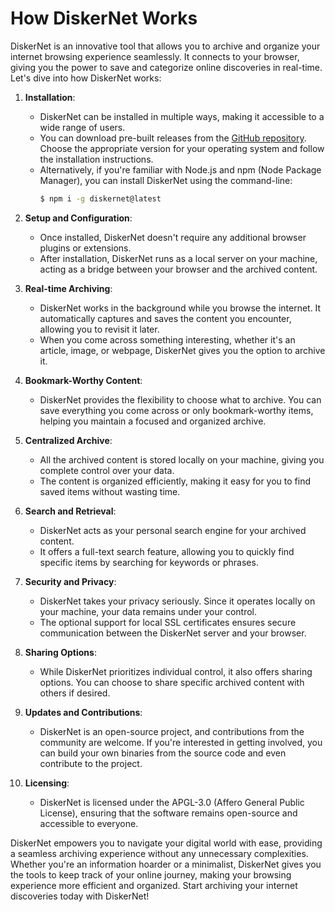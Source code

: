 # How DiskerNet Works

DiskerNet is an innovative tool that allows you to archive and organize your internet browsing experience seamlessly. It connects to your browser, giving you the power to save and categorize online discoveries in real-time. Let's dive into how DiskerNet works:

1. **Installation**:
   - DiskerNet can be installed in multiple ways, making it accessible to a wide range of users.
   - You can download pre-built releases from the [GitHub repository](https://github.com/crisdosyago/Diskernet/releases). Choose the appropriate version for your operating system and follow the installation instructions.
   - Alternatively, if you're familiar with Node.js and npm (Node Package Manager), you can install DiskerNet using the command-line:
     ```sh
     $ npm i -g diskernet@latest
     ```

2. **Setup and Configuration**:
   - Once installed, DiskerNet doesn't require any additional browser plugins or extensions.
   - After installation, DiskerNet runs as a local server on your machine, acting as a bridge between your browser and the archived content.

3. **Real-time Archiving**:
   - DiskerNet works in the background while you browse the internet. It automatically captures and saves the content you encounter, allowing you to revisit it later.
   - When you come across something interesting, whether it's an article, image, or webpage, DiskerNet gives you the option to archive it.

4. **Bookmark-Worthy Content**:
   - DiskerNet provides the flexibility to choose what to archive. You can save everything you come across or only bookmark-worthy items, helping you maintain a focused and organized archive.

5. **Centralized Archive**:
   - All the archived content is stored locally on your machine, giving you complete control over your data.
   - The content is organized efficiently, making it easy for you to find saved items without wasting time.

6. **Search and Retrieval**:
   - DiskerNet acts as your personal search engine for your archived content.
   - It offers a full-text search feature, allowing you to quickly find specific items by searching for keywords or phrases.

7. **Security and Privacy**:
   - DiskerNet takes your privacy seriously. Since it operates locally on your machine, your data remains under your control.
   - The optional support for local SSL certificates ensures secure communication between the DiskerNet server and your browser.

8. **Sharing Options**:
   - While DiskerNet prioritizes individual control, it also offers sharing options. You can choose to share specific archived content with others if desired.

9. **Updates and Contributions**:
   - DiskerNet is an open-source project, and contributions from the community are welcome. If you're interested in getting involved, you can build your own binaries from the source code and even contribute to the project.

10. **Licensing**:
    - DiskerNet is licensed under the APGL-3.0 (Affero General Public License), ensuring that the software remains open-source and accessible to everyone.

DiskerNet empowers you to navigate your digital world with ease, providing a seamless archiving experience without any unnecessary complexities. Whether you're an information hoarder or a minimalist, DiskerNet gives you the tools to keep track of your online journey, making your browsing experience more efficient and organized. Start archiving your internet discoveries today with DiskerNet!
